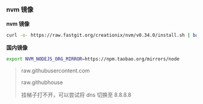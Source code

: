 ### nvm 镜像

**nvm 镜像**

```bash
curl -o- https://raw.fastgit.org/creationix/nvm/v0.34.0/install.sh | bash
```

**国内镜像**

```bash
export NVM_NODEJS_ORG_MIRROR=https://npm.taobao.org/mirrors/node
```

> raw.githubusercontent.com
>
> raw.githubhouse
>
> 挂梯子打不开，可以尝试将 dns 切换至 8.8.8.8
